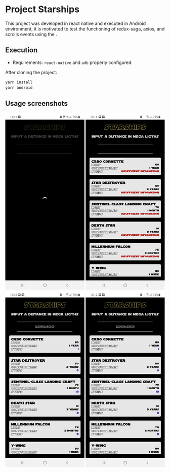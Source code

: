 # Project Starships

This project was developed in react native and executed in Android environment, it is motivated to test the functioning of redux-saga, axios, and scrolls events using the .

## Execution

- Requirements: `react-native` and `adb` properly configured.

After cloning the project:

```bash
yarn install
yarn android
```

## Usage screenshots

<img src="https://github.com/devdaniellima/react-native-starships/blob/master/images/StarshipsUsage1.png?raw=true" width="250"/>

<img src="https://github.com/devdaniellima/react-native-starships/blob/master/images/StarshipsUsage2.png?raw=true" width="250"/>

<img src="https://github.com/devdaniellima/react-native-starships/blob/master/images/StarshipsUsage3.png?raw=true" width="250"/>

<img src="https://github.com/devdaniellima/react-native-starships/blob/master/images/StarshipsUsage3.png?raw=true" width="250"/>
